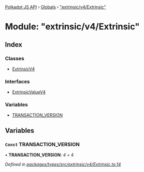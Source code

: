 [Polkadot JS API](../README.md) › [Globals](../globals.md) › ["extrinsic/v4/Extrinsic"](_extrinsic_v4_extrinsic_.md)

# Module: "extrinsic/v4/Extrinsic"

## Index

### Classes

* [ExtrinsicV4](../classes/_extrinsic_v4_extrinsic_.extrinsicv4.md)

### Interfaces

* [ExtrinsicValueV4](../interfaces/_extrinsic_v4_extrinsic_.extrinsicvaluev4.md)

### Variables

* [TRANSACTION_VERSION](_extrinsic_v4_extrinsic_.md#const-transaction_version)

## Variables

### `Const` TRANSACTION_VERSION

• **TRANSACTION_VERSION**: *4* = 4

*Defined in [packages/types/src/extrinsic/v4/Extrinsic.ts:14](https://github.com/polkadot-js/api/blob/7aac4c7936/packages/types/src/extrinsic/v4/Extrinsic.ts#L14)*
